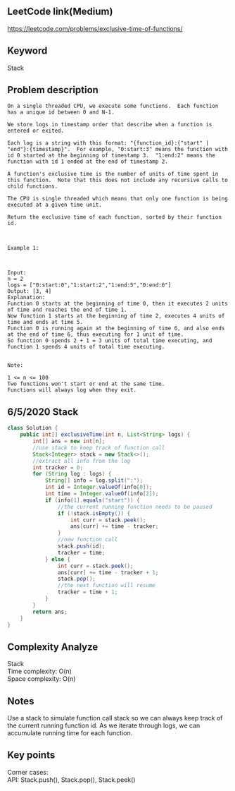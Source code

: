 ## LeetCode link(Medium)
https://leetcode.com/problems/exclusive-time-of-functions/

## Keyword
Stack

## Problem description
```
On a single threaded CPU, we execute some functions.  Each function has a unique id between 0 and N-1.

We store logs in timestamp order that describe when a function is entered or exited.

Each log is a string with this format: "{function_id}:{"start" | "end"}:{timestamp}".  For example, "0:start:3" means the function with id 0 started at the beginning of timestamp 3.  "1:end:2" means the function with id 1 ended at the end of timestamp 2.

A function's exclusive time is the number of units of time spent in this function.  Note that this does not include any recursive calls to child functions.

The CPU is single threaded which means that only one function is being executed at a given time unit.

Return the exclusive time of each function, sorted by their function id.

 

Example 1:



Input:
n = 2
logs = ["0:start:0","1:start:2","1:end:5","0:end:6"]
Output: [3, 4]
Explanation:
Function 0 starts at the beginning of time 0, then it executes 2 units of time and reaches the end of time 1.
Now function 1 starts at the beginning of time 2, executes 4 units of time and ends at time 5.
Function 0 is running again at the beginning of time 6, and also ends at the end of time 6, thus executing for 1 unit of time. 
So function 0 spends 2 + 1 = 3 units of total time executing, and function 1 spends 4 units of total time executing.
 

Note:

1 <= n <= 100
Two functions won't start or end at the same time.
Functions will always log when they exit.
```
## 6/5/2020 Stack

```java
class Solution {
    public int[] exclusiveTime(int n, List<String> logs) {
        int[] ans = new int[n];
        //use stack to keep track of function call
        Stack<Integer> stack = new Stack<>();
        //extract all info from the log
        int tracker = 0;
        for (String log : logs) {
            String[] info = log.split(":");
            int id = Integer.valueOf(info[0]);
            int time = Integer.valueOf(info[2]);
            if (info[1].equals("start")) {
                //the current running function needs to be paused
                if (!stack.isEmpty()) {
                    int curr = stack.peek();
                    ans[curr] += time - tracker;
                }
                //new function call
                stack.push(id);
                tracker = time;
            } else {
                int curr = stack.peek();
                ans[curr] += time - tracker + 1;
                stack.pop();
                //the next function will resume
                tracker = time + 1;
            }
        }
        return ans;
    }
}
```

## Complexity Analyze
Stack\
Time complexity: O(n)\
Space complexity: O(n)

## Notes
Use a stack to simulate function call stack so we can always keep track of the current running function id. As we iterate through logs, we can accumulate running time for each function.

## Key points
Corner cases: \
API: Stack.push(), Stack.pop(), Stack.peek()